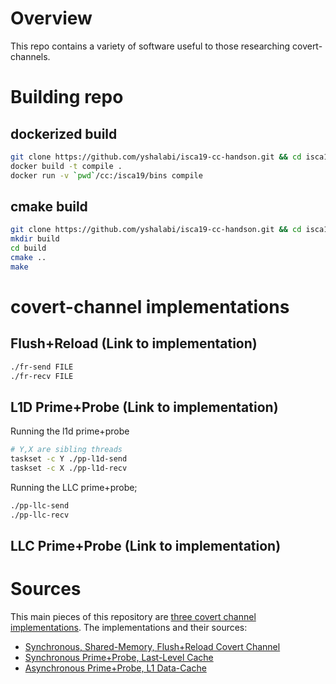 # Overview
This repo contains a variety of software useful to those researching covert-channels.

# Building repo
## dockerized build
```sh
git clone https://github.com/yshalabi/isca19-cc-handson.git && cd isca19-cc-handson
docker build -t compile .
docker run -v `pwd`/cc:/isca19/bins compile
```

## cmake build
```sh
git clone https://github.com/yshalabi/isca19-cc-handson.git && cd isca19-cc-handson
mkdir build
cd build
cmake ..
make
```
# covert-channel implementations
## Flush+Reload (Link to implementation)
```sh
./fr-send FILE
./fr-recv FILE
```

## L1D Prime+Probe (Link to implementation)
Running the l1d prime+probe
```sh
# Y,X are sibling threads
taskset -c Y ./pp-l1d-send
taskset -c X ./pp-l1d-recv
```

Running the LLC prime+probe;
```sh
./pp-llc-send
./pp-llc-recv
```

## LLC Prime+Probe (Link to implementation)

# Sources
This main pieces of this repository are [three covert channel implementations](../master/extern). The implementations and their sources:
- [Synchronous, Shared-Memory, Flush+Reload Covert Channel](https://github.com/moehajj/Flush-Reload)
- [Synchronous Prime+Probe, Last-Level Cache](https://github.com/0x161e-swei/covert-channel-101)
- [Asynchronous Prime+Probe, L1 Data-Cache](https://github.com/yshalabi/cc-fun)
